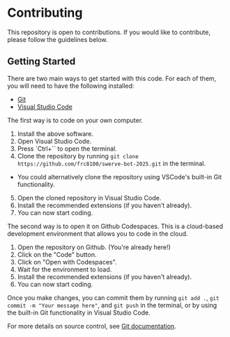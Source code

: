 # Contributing

This repository is open to contributions. If you would like to contribute, please follow the guidelines below.

## Getting Started

There are two main ways to get started with this code. For each of them, you will need to have the following installed:

- [Git](https://git-scm.com/)
- [Visual Studio Code](https://code.visualstudio.com/)

The first way is to code on your own computer.

1. Install the above software.
2. Open Visual Studio Code.
3. Press `Ctrl+\`` to open the terminal.
4. Clone the repository by running `git clone https://github.com/frc8100/swerve-bot-2025.git` in the terminal.
  - You could alternatively clone the repository using VSCode's built-in Git functionality.
5. Open the cloned repository in Visual Studio Code.
6. Install the recommended extensions (if you haven't already).
7. You can now start coding.


The second way is to open it on Github Codespaces. This is a cloud-based development environment that allows you to code in the cloud.

1. Open the repository on Github. (You're already here!)
2. Click on the "Code" button.
3. Click on "Open with Codespaces".
4. Wait for the environment to load.
5. Install the recommended extensions (if you haven't already).
6. You can now start coding.

Once you make changes, you can commit them by running `git add .`, `git commit -m "Your message here"`, and `git push` in the terminal, or by using the built-in Git functionality in Visual Studio Code.

For more details on source control, see [Git documentation](https://git-scm.com/doc).
